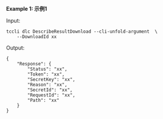 **Example 1: 示例1**



Input: 

```
tccli dlc DescribeResultDownload --cli-unfold-argument  \
    --DownloadId xx
```

Output: 
```
{
    "Response": {
        "Status": "xx",
        "Token": "xx",
        "SecretKey": "xx",
        "Reason": "xx",
        "SecretId": "xx",
        "RequestId": "xx",
        "Path": "xx"
    }
}
```


